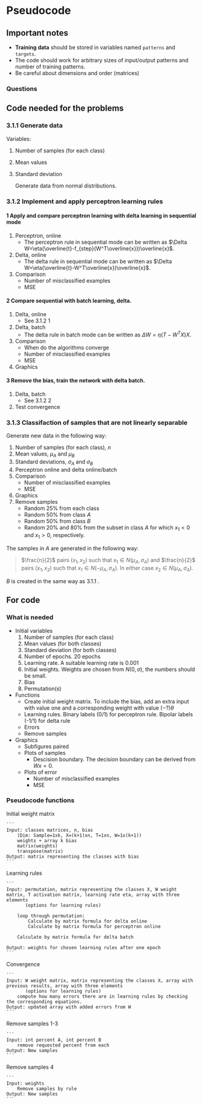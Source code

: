 # Pseudocode

## Important notes 

- **Training data** should be stored in variables named `patterns` and `targets`.
- The code should work for arbitrary sizes of input/output patterns and number of training patterns.
- Be careful about dimensions and order (matrices)

### Questions

## Code needed for the problems
### 3.1.1 Generate data
Variables:
1. Number of samples (for each class)
2. Mean values
3. Standard deviation

    Generate data from normal distributions.

### 3.1.2 Implement and apply perceptron learning rules
#### 1 Apply and compare perceptron learning with delta learning in sequential mode
1. Perceptron, online
    - The perceptron rule in sequential mode can be written as $\Delta W=\eta(\overline{t}-f_{step}(W^T\overline{x}))\overline{x}$. 
2. Delta, online
    - The delta rule in sequential mode can be written as $\Delta W=\eta(\overline{t}-W^T\overline{x})\overline{x}$.
3. Comparison
    - Number of misclassified examples
    - MSE

#### 2 Compare sequential with batch learning, delta. 
1. Delta, online 
    - See 3.1.2 1
2. Delta, batch
    - The delta rule in batch mode can be written as $\Delta W=\eta(T-W^TX)X$. 
3. Comparison 
    - When do the algorithms converge
    - Number of misclassified examples
    - MSE
4. Graphics

#### 3 Remove the bias, train the network with delta batch.
1. Delta, batch
    - See 3.1.2 2
2. Test convergence

### 3.1.3 Classifaction of samples that are not linearly separable
Generate new data in the following way:
1. Number of samples (for each class), $n$
2. Mean values, $\mu_A$ and $\mu_B$
3. Standard deviations, $\sigma_A$ and $\sigma_B$
4. Perceptron online and delta online/batch
5. Comparison
    - Number of misclassified examples
    - MSE
6. Graphics
7. Remove samples
    - Random $25$% from each class
    - Random $50$% from class $A$
    - Random $50$% from class $B$
    - Random $20$% and $80$% from the subset in class $A$ for which $x_1<0$ and $x_1>0$, respectively. 

The samples in $A$ are generated in the following way:

  > $\frac{n}{2}$ pairs $(x_1,x_2)$ such that $x_1\in N(\mu_A, \sigma_A)$ and $\frac{n}{2}$ pairs $(x_1,x_2)$ such that $x_1\in N(-\mu_A, \sigma_A)$.
  > In either case $x_2\in N(\mu_A, \sigma_A)$.

$B$ is created in the same way as 3.1.1 .

## For code

### What is needed
- Initial variables
    1. Number of samples (for each class)
    2. Mean values (for both classes)
    3. Standard deviation (for both classes)
    4. Number of epochs. $20$ epochs
    5. Learning rate. A suitable learning rate is $0.001$
    6. Initial weights. Weights are chosen from $N(0,\sigma)$, the numbers should be small.
    7. Bias 
    8. Permutation(s)
- Functions
    - Create initial weight matrix. To include the bias, add an extra input with value one and a corresponding weight with value $(-?)\theta$
    - Learning rules. Binary labels (0/1) for perceptron rule. Bipolar labels (-1/1) for delta rule
    - Errors
    - Remove samples
- Graphics
    - Subfigures paired
    - Plots of samples
        * Descision boundary. The decision boundary can be derived from $Wx=0$.
    - Plots of error
        * Number of misclassified examples
        * MSE
    
### Pseudocode functions     
Initial weight matrix

    ```
    Input: classes matrices, n, bias
        (Dim: Sample=1xk, X=(k+1)xn, T=1xn, W=1x(k+1))
        weights + array k bias 
        matrix(weights)
        transpose(matrix)
    Output: matrix representing the classes with bias
    ```
 
Learning rules

    ```
    Input: permutation, matrix representing the classes X, W weight matrix, T activation matrix, learning rate eta, array with three elements 
           (options for learning rules)
    
        loop through permutation:
            Calculate by matrix formula for delta online
            Calculate by matrix formula for perceptron online
       
        Calculate by matrix formula for delta batch
    
    Output: weights for chosen learning rules after one epoch
    ```    
  
Convergence

    ```
    Input: W weight matrix, matrix representing the classes X, array with previous results, array with three elements 
           (options for learning rules)
        compute how many errors there are in learning rules by checking the corresponding equations.
    Output: updated array with added errors from W
    ```
    
Remove samples 1-3

    ```
    Input: int percent A, int percent B
        remove requested percent from each
    Output: New samples
    ```
    
Remove samples 4

    ```
    Input: weights
        Remove samples by rule
    Output: New samples
    ```
